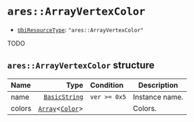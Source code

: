 # `ares::ArrayVertexColor`

- [`UbiResourceType`](./index.md#ubiresourcetype-string): `"ares::ArrayVertexColor"`

TODO

## `ares::ArrayVertexColor` structure

| Name | Type | Condition | Description |
| :-- | --: | :-- | --- |
| name | [`BasicString`](../base.md#basicstring-structure) | `ver >= 0x5` | Instance name. |
| colors | [`Array`](../base.md#array-structure)<[`Color`](../base.md#color-structure)> |  | Colors. |
